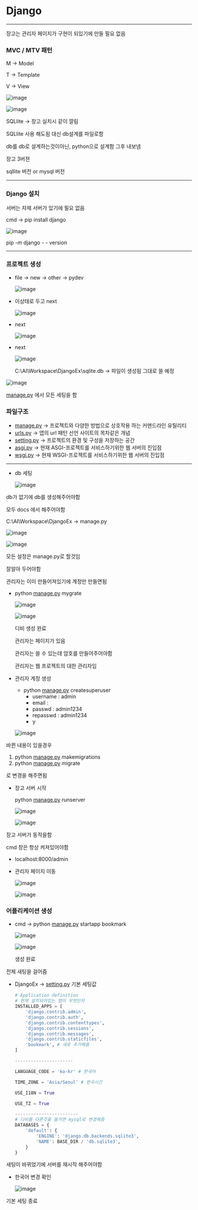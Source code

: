 # Django

---

장고는 관리자 페이지가 구현이 되있기에 만들 필요 없음

### MVC / MTV 패턴

M → Model

T → Template

V → View

![image](https://user-images.githubusercontent.com/87698248/186065457-75314fe0-fa7c-4a25-9d32-4a9e8b83a112.png)

![image](https://user-images.githubusercontent.com/87698248/186065484-91311adb-a644-4fe8-8b8b-bcba27bf3add.png)

SQLlite → 장고 실치시 같이 깔림

SQLlite 사용 해도됨 대신 db설계를 파일로함

db를 db로 설계하는것이아닌, python으로 설계함 그후 내보냄

장고 3버젼

sqllite 버전 or mysql 버전

---

### Django 설치

서버는 자체 서버가 있기에 필요 없음

cmd → pip install django

![image](https://user-images.githubusercontent.com/87698248/186065501-961ab243-a420-4e1d-88b3-6879187efb56.png)

pip -m django - - version

---

### 프로젝트 생성

- file → new → other → pydev
    
    ![image](https://user-images.githubusercontent.com/87698248/186065525-da32dcf5-0a83-401b-82d9-83cdda6db433.png)
    

- 이상태로 두고 next
    
    ![image](https://user-images.githubusercontent.com/87698248/186065542-d88b73a2-3d1c-49ce-aae8-dc3e5a088deb.png)
    

- next
    
    ![image](https://user-images.githubusercontent.com/87698248/186065563-205e3fec-78df-4d7e-8452-38ecf7bf2f04.png)
    

- next
    
    ![image](https://user-images.githubusercontent.com/87698248/186065581-c14856a5-ab2a-43fc-9639-dabecdd26d0c.png)
    
    C:\AI\Workspace\DjangoEx\sqlite.db → 파일이 생성됨 그대로 쓸 예정
    

![image](https://user-images.githubusercontent.com/87698248/186065604-ba166fac-850c-470b-801c-7931bb6bb0ff.png)

[manage.py](http://manage.py) 에서 모든 세팅을 함

### 파일구조

- [manage.py](http://manage.py) → 프로젝트와 다양한 방법으로 상호작용 하는 커맨드라인 유틸리티
- [urls.py](http://urls.py) → 앱의 url 패턴 선언 사이트의 목차같은 개념
- [setting.py](http://setting.py) → 프로젝트의 환경 및 구성을 저장하는 공간
- [asgi.py](http://asgi.py) → 현재 ASGI-프로젝트를 서비스하기위한 웹 서버의 진입점
- [wsgi.py](http://wsgi.py) → 현재 WSGI-프로젝트를 서비스하기위한 웹 서버의 진입점

---

- db 세팅
    
    ![image](https://user-images.githubusercontent.com/87698248/186065630-c9f598a6-f538-4cc2-915c-ab2b78cb9e15.png)
    

db가 없기에 db를 생성해주어야함

모두 docs 에서 해주어야함

C:\AI\Workspace\DjangoEx → manage.py

![image](https://user-images.githubusercontent.com/87698248/186065647-eaa344dd-332e-4c15-bc44-1adb2355269a.png)

![image](https://user-images.githubusercontent.com/87698248/186065657-d061c79a-0a87-4438-b9df-b33a14e3cc56.png)

모든 설정은 manage.py로 할것임

잘알아 두어야함

관리자는 이미 만들어져있기에 계정만 만들면됨


- python [manage.py](http://manage.py) mygrate
    
    ![image](https://user-images.githubusercontent.com/87698248/186073891-46f1f31a-343a-4d16-a50c-fbcf07095f40.png)
    
    ![image](https://user-images.githubusercontent.com/87698248/186073903-0d64fdcc-a076-4d8b-b970-bd388ac1b184.png)
    
    디비 생성 완료
    
    관리자는 페이지가 있음
    
    관리자는 쓸 수 있는데 암호를 만들어주어야함
    
    관리자는 웹 프로젝트의 대한 관리자임
    

- 관리자 계정 생성
    - python [manage.py](http://manage.py) createsuperuser
        - username : admin
        - email :
        - passwd : admin1234
        - repasswd : admin1234
        - y
    
    ![image](https://user-images.githubusercontent.com/87698248/186073925-50928eeb-d626-42a7-8e8a-25023507a05d.png)
    

바뀐 내용이 있을경우

1. python [manage.py](http://manage.py/) makemigrations
2. python [manage.py](http://manage.py/) migrate

로 변경을 해주면됨

- 장고 서버 시작
    
    python [manage.py](http://manage.py) runserver
    
    ![image](https://user-images.githubusercontent.com/87698248/186073940-f5a220ad-0ba7-49af-894a-6c5f058bbd11.png)
    
    ![image](https://user-images.githubusercontent.com/87698248/186073959-4327fc49-0f0b-467d-ae1f-aff0661b44fb.png)
    

장고 서버가 동작을함

cmd 창은 항상 켜져있어야함

- localhost:8000/admin
- 관리자 페이지 이동
    
    ![image](https://user-images.githubusercontent.com/87698248/186073985-a649d2f2-d8f6-4bf8-842f-a0b44bc12ff1.png)
    
    ![image](https://user-images.githubusercontent.com/87698248/186074007-c82792ec-a61d-4f68-a688-ea8a13e7ec1c.png)
    
### 어플리케이션 생성

- cmd → python [manage.py](http://manage.py/) startapp bookmark
    
    ![image](https://user-images.githubusercontent.com/87698248/186075429-65a1cfe0-6473-4bf2-a187-6554d90abc44.png)
    
    ![image](https://user-images.githubusercontent.com/87698248/186075443-41d0134b-0c6c-4307-8766-07c848a35386.png)
    
    생성 완료
    
전체 새팅을 걸어줌

- DjangoEx → [setting.py](http://setting.py) 기본 세팅값
    
    ```python
    # Application definition
    # 현재 설치되어있는 앱이 무엇인지
    INSTALLED_APPS = [
        'django.contrib.admin',
        'django.contrib.auth',
        'django.contrib.contenttypes',
        'django.contrib.sessions',
        'django.contrib.messages',
        'django.contrib.staticfiles',
        'bookmark', # 새로 추가해줌
    ]
    
    ----------------------
    
    LANGUAGE_CODE = 'ko-kr' # 한국어
    
    TIME_ZONE = 'Asia/Seoul' # 한국시간
    
    USE_I18N = True
    
    USE_TZ = True
    
    ------------------------
    # 디비를 다른것을 쓸거면 mysql로 변경해줌
    DATABASES = {
        'default': {
            'ENGINE': 'django.db.backends.sqlite3',
            'NAME': BASE_DIR / 'db.sqlite3',
        }
    }
    ```
    

새팅이 바뀌었기에 서버를 재시작 해주어야함

- 한국어 변경 확인
    
    ![image](https://user-images.githubusercontent.com/87698248/186074028-5869a0c2-9006-465b-8409-dadf14b22899.png)
    

기본 세팅 종료
